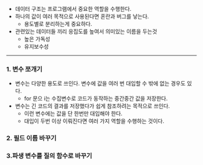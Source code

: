 - 데이터 구조는 프로그램에서 중요한 역할을 수행한다.
- 하나의 값이 여러 목적으로 사용된다면 혼란과 버그를 낳는다.
	- 용도별로 분리하는게 중요하다.
- 관련있는 데이터들 끼리 응집도를 높여서 의미있는 이름을 두는것
	- 높은 가독성
	- 유지보수성
---
### 1. 변수 쪼개기
- 변수는 다양한 용도로 쓰인다. 변수에 값을 여러 번 대입할 수 밖에 없는 경우도 있다.
	- for 문으 i는 수집변수로 코드가 동작하는 중간중간 값을 저장한다.
- 변수는 긴 코드의 결과를 저장했다가 쉽게 참조하려는 목적으로 쓰인다.
	- 이런 변수에는 값을 단 한번만 대입해야 한다.
	- 대입이 두번 이상 이뤄진다면 여러  가지 역할을 수행하는 것이다.
### 2. 필드 이름 바꾸기
### 3.파생 변수를 질의 함수로 바꾸기


